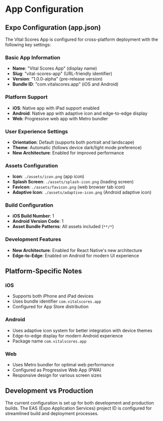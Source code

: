 # App Configuration

## Expo Configuration (app.json)

The Vital Scores App is configured for cross-platform deployment with the following key settings:

### Basic App Information
- **Name**: "Vital Scores App" (display name)
- **Slug**: "vital-scores-app" (URL-friendly identifier)
- **Version**: "1.0.0-alpha" (pre-release version)
- **Bundle ID**: "com.vitalscores.app" (iOS and Android)

### Platform Support
- **iOS**: Native app with iPad support enabled
- **Android**: Native app with adaptive icon and edge-to-edge display
- **Web**: Progressive web app with Metro bundler

### User Experience Settings
- **Orientation**: Default (supports both portrait and landscape)
- **Theme**: Automatic (follows device dark/light mode preference)
- **New Architecture**: Enabled for improved performance

### Assets Configuration
- **Icon**: `./assets/icon.png` (app icon)
- **Splash Screen**: `./assets/splash-icon.png` (loading screen)
- **Favicon**: `./assets/favicon.png` (web browser tab icon)
- **Adaptive Icon**: `./assets/adaptive-icon.png` (Android adaptive icon)

### Build Configuration
- **iOS Build Number**: 1
- **Android Version Code**: 1
- **Asset Bundle Patterns**: All assets included (`**/*`)

### Development Features
- **New Architecture**: Enabled for React Native's new architecture
- **Edge-to-Edge**: Enabled on Android for modern UI experience

## Platform-Specific Notes

### iOS
- Supports both iPhone and iPad devices
- Uses bundle identifier `com.vitalscores.app`
- Configured for App Store distribution

### Android
- Uses adaptive icon system for better integration with device themes
- Edge-to-edge display for modern Android experience
- Package name `com.vitalscores.app`

### Web
- Uses Metro bundler for optimal web performance
- Configured as Progressive Web App (PWA)
- Responsive design for various screen sizes

## Development vs Production

The current configuration is set up for both development and production builds. The EAS (Expo Application Services) project ID is configured for streamlined build and deployment processes.